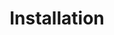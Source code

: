 ---
title: Installation
show_read_rime: false
canonical_url: 'https://docs.projectcalico.org/v2.6/getting-started/docker/installation/index'
---